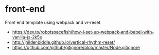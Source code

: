 # front-end
Front end template using webpack and vr-reset.

* https://dev.to/robotspacefish/how-i-set-up-webpack-and-babel-with-vanilla-js-2k5e
* http://jhildenbiddle.github.io/vertical-rhythm-reset/
* https://github.com/github/gitignore/blob/master/Node.gitignore
